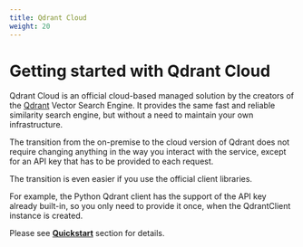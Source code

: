 ```yaml
---
title: Qdrant Cloud
weight: 20
---
```


# Getting started with Qdrant Cloud

Qdrant Cloud is an official cloud-based managed solution by the creators of the [Qdrant](https://github.com/qdrant/qdrant) Vector Search Engine.
It provides the same fast and reliable similarity search engine, but without a need to maintain your own infrastructure.

The transition from the on-premise to the cloud version of Qdrant does not require changing anything in the way you interact with the service, except for an API key that has to be provided to each request.

The transition is even easier if you use the official client libraries.

For example, the Python Qdrant client has the support of the API key already built-in, so you only need to provide it once, when the QdrantClient instance is created.

Please see [**Quickstart**](https://qdrant.tech/documentation/cloud/cloud-quick-start/) section for details.

